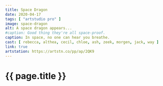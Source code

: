 ```yaml
---
title: Space Dragon
date: 2020-04-17
tags: [ "artstudio pro" ]
image: space-dragon
alt: A space dragon appears...
#caption: Good thing they're all space-proof.
caption: In space, no one can hear you breathe.
cast: [ rebecca, althea, cecil, chloe, ash, zeek, morgen, jack, way ]
link: true
artstation: https://artstn.co/pp/ap/2QK9
---
```

# {{ page.title }}
